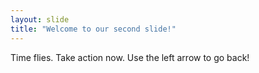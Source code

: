```yaml
---
layout: slide
title: "Welcome to our second slide!"
---
```

Time flies. Take action now.
Use the left arrow to go back!
